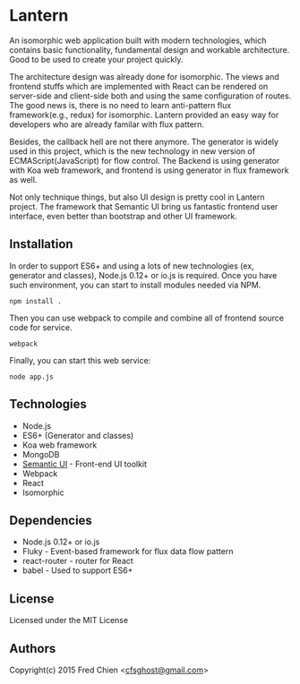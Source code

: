 # Lantern

An isomorphic web application built with modern technologies, which contains basic functionality, fundamental design and workable architecture. Good to be used to create your project quickly.

The architecture design was already done for isomorphic. The views and frontend stuffs which are implemented with React can be rendered on server-side and client-side both and using the same configuration of routes. The good news is, there is no need to learn anti-pattern flux framework(e.g., redux) for isomorphic. Lantern provided an easy way for developers who are already familar with flux pattern.

Besides, the callback hell are not there anymore. The generator is widely used in this project, which is the new technology in new version of ECMAScript(JavaScript) for flow control. The Backend is using generator with Koa web framework, and frontend is using generator in flux framework as well.

Not only technique things, but also UI design is pretty cool in Lantern project. The framework that Semantic UI bring us fantastic frontend user interface, even better than bootstrap and other UI framework.

## Installation

In order to support ES6+ and using a lots of new technologies (ex, generator and classes), Node.js 0.12+ or io.js is required. Once you have such environment, you can start to install modules needed via NPM.

```
npm install .
```

Then you can use webpack to compile and combine all of frontend source code for service.
```
webpack
```

Finally, you can start this web service:
```
node app.js
```


## Technologies

* Node.js
* ES6+ (Generator and classes)
* Koa web framework
* MongoDB
* [Semantic UI](http://semantic-ui.com/) - Front-end UI toolkit
* Webpack
* React
* Isomorphic

## Dependencies

* Node.js 0.12+ or io.js
* Fluky - Event-based framework for flux data flow pattern
* react-router - router for React
* babel - Used to support ES6+

License
-
Licensed under the MIT License

Authors
-
Copyright(c) 2015 Fred Chien <<cfsghost@gmail.com>>
